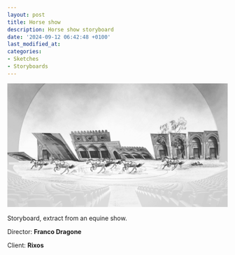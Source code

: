 ```yaml
---
layout: post
title: Horse show
description: Horse show storyboard
date: '2024-09-12 06:42:48 +0100'
last_modified_at:
categories:
- Sketches
- Storyboards
---
```


![Horse show storyboard](/images/20210625_QTLOL_Horse_Show_Facade_Falls_storyboard_YC.png)

Storyboard, extract from an equine show.

Director: **Franco Dragone**

Client: **Rixos**